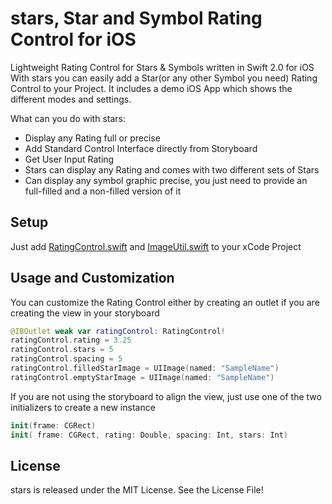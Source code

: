 # stars, Star and Symbol Rating Control for iOS 
Lightweight Rating Control for Stars &amp; Symbols written in Swift 2.0 for iOS
With stars you can easily add a Star(or any other Symbol you need) Rating Control to your Project.
It includes a demo iOS App which shows the different modes and settings.

What can you do with stars:

* Display any Rating full or precise 
* Add Standard Control Interface directly from Storyboard
* Get User Input Rating
* Stars can display any Rating and comes with two different sets of Stars
* Can display any symbol graphic precise, you just need to provide an full-filled and a non-filled version of it 

## Setup

Just add [RatingControl.swift](https://github.com/danielhonies/stars/blob/master/RatingSystem/RatingControl.swift) and [ImageUtil.swift](https://github.com/danielhonies/stars/blob/master/RatingSystem/ImageUtil.swift) to your xCode Project

## Usage and Customization

You can customize the Rating Control either by creating an outlet if you are creating the view in your storyboard

```Swift
@IBOutlet weak var ratingControl: RatingControl!
ratingControl.rating = 3.25
ratingControl.stars = 5
ratingControl.spacing = 5
ratingControl.filledStarImage = UIImage(named: "SampleName")
ratingControl.emptyStarImage = UIImage(named: "SampleName")
```
If you are not using the storyboard to align the view, just use one of the two initializers to create a new instance

```Swift
init(frame: CGRect)
init( frame: CGRect, rating: Double, spacing: Int, stars: Int)
```
## License
stars is released under the MIT License. See the License File!


